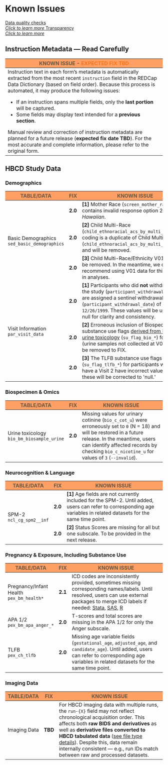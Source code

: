 
# Known Issues

<div class="pill-center">
  <a href="../../#data-quality-checks" target="_blank" class="pill-link-wrapper">
    <span class="pill-link">
      <span class="tooltip">
        <i class="fa-solid fa-clipboard-check" style="color: #6300d3;"></i>
        <span class="tooltiptext">Data quality checks<br><i>Click to learn more</i></span>
      </span>
    </span>
  </a>
  <a href="../../#transparency" target="_blank" class="pill-link-wrapper">
    <span class="pill-link">
      <span class="tooltip">
        <i class="fa-solid fa-eye" style="color: #6300d3;"></i>
        <span class="tooltiptext">Transparency<br><i>Click to learn more</i></span>
      </span>
    </span>
  </a>
</div>

## Instruction Metadata — Read Carefully

<table class="compact-table-no-vertical-lines">
<thead style="background-color: #ff8a42cc; color: #695541ff;">
  <tr>
    <th>KNOWN ISSUE - <span style="color: #f97316;">EXPECTED FIX TBD</span></th>
  </tr>
</thead>
<tbody>
<tr>
<td style="word-wrap: break-word; white-space: normal;">
  Instruction text in each form’s metadata is automatically extracted from the most recent <code>instruction</code> field in the REDCap Data Dictionary (based on field order). Because this process is automated, it may produce the following issues:
  <ul>
    <li>If an instruction spans multiple fields, only the <b>last portion</b> will be captured.</li>
    <li>Some fields may display text intended for a <b>previous section</b>.</li>
  </ul>
  Manual review and correction of instruction metadata are planned for a future release (<b>expected fix date TBD</b>). For the most accurate and complete information, please refer to the original form.</td>
</tr>
</tbody>
</table>

## HBCD Study Data

### <a href="../../instruments/#demo" target="_blank"><i class="fas fa-id-card"></i></a> Demographics
<table class="compact-table-no-vertical-lines">
<thead style="background-color: #ff8a42cc; color: #695541ff;">
  <tr>
    <th style="width: 20%;">TABLE/DATA</th>
    <th style="width: 1%; text-align: center;">FIX</th>
    <th>KNOWN ISSUE</th>
  </tr>
</thead>
<tbody>
<tr>
  <td rowspan="3">Basic Demographics<br><code>sed_basic_demographics</code></td>
  <td><b>2.0</b></td> 
  <td><b>[1]</b> Mother Race (<code>screen_mother_race</code>) contains invalid response option 2 = <i>Hawaiian</i>.</td>
</tr>
<tr>
    <td><b>2.0</b></td> 
  <td style="word-wrap: break-word; white-space: normal;">
  <b>[2]</b> Child Multi-Race (<code>child_ethnoracial_acs_by_multi_race</code>) coding is a duplicate of Child Multi-Ethnicity (<code>child_ethnoracial_acs_by_multi_ethnicity</code>) and will be removed.
  </td>
</tr>
<tr>
<td><b>2.0</b></td> 
<td style="word-wrap: break-word; white-space: normal;">
<b>[3]</b> Child Multi-Race/Ethnicity V01 data will be removed. In the meantime, we do not recommend using V01 data for this variable in analyses.
</td>
</tr>
<tr>
<td rowspan="3">Visit Information<br><code>par_visit_data</code></td>
<td><b>2.0</b></td> 
<td style="word-wrap: break-word; white-space: normal;">
  <b>[1]</b> Participants who did <b>not</b> withdraw from the study (<code>participant_withdrawal</code> = “no”) are assigned a sentinel withdrawal date (<code>participant_withdrawal_date</code>) of <code>12/26/1999</code>. These values will be updated to null for clarity and consistency.
</td>
</tr>
<tr>
<td><b>2.0</b></td> 
<td style="word-wrap: break-word; white-space: normal;">
<b>[2]</b> Erroneous inclusion of Biospec substance use flags <a href="../../instruments/demo/visitinfo/#substance-use-flags">derived from USDTL urine toxicology</a> (<code>su_flag_bio_*</code>) for V02 (urine samples not collected at V02) - will be removed to FIX.
</td>
</tr>
<tr>
<td><b>2.0</b></td> 
<td style="word-wrap: break-word; white-space: normal;">
<b>[3]</b> The TLFB substance use flags (<code>su_flag_tlfb_*</code>) for participants who do not have a Visit 2 have incorrect values of 'no:' these will be corrected to 'null.'
</td>
</tr>
</tr>
</tbody>
</table>

### <a href="../../instruments/#biospec" target="_blank"><i class="fa fa-vial"></i></a> Biospecimen & Omics

<table class="compact-table-no-vertical-lines">
<thead style="background-color: #ff8a42cc; color: #695541ff;">
  <tr>
    <th style="width: 20%;">TABLE/DATA</th>
    <th style="width: 1%; text-align: center;">FIX</th>
    <th>KNOWN ISSUE</th>
  </tr>
</thead>
<tbody>
<tr>
<td>Urine toxicology<br><code>bio_bm_biosample_urine</code></td>
  <td><b>2.0</b></td> 
  <td style="word-wrap: break-word; white-space: normal;">
  Missing values for urinary cotinine (<code>bio_c_cot_u</code>) were erroneously set to <code>0</code> (N = 18) and will be restored in a future release. In the meantime, users can identify affected records by checking <code>bio_c_nicotine_u</code> for values of <code>3</code> (<code>--invalid</code>).
</td>
</tr>
</tbody>
</table>

### <a href="../../instruments/#neurocog" target="_blank"><i class="fa-solid fa-puzzle-piece"></i></a> Neurocognition & Language
<table class="compact-table-no-vertical-lines">
<thead style="background-color: #ff8a42cc; color: #695541ff;">
  <tr>
    <th style="width: 20%;">TABLE/DATA</th>
    <th style="width: 1%; text-align: center;">FIX</th>
    <th>KNOWN ISSUE</th>
  </tr>
</thead>
<tbody>
<tr>
  <td rowspan="2">SPM-2<br><code>ncl_cg_spm2__inf</code></td>
  <td><b>2.0</b></td> 
  <td style="word-wrap: break-word; white-space: normal;">
  <b>[1]</b> Age fields are not currently included for the SPM-2. Until added, users can refer to corresponding age variables in related datasets for the same time point.
</td>
</tr>
<tr>
  <td><b>2.0</b></td> 
  <td style="word-wrap: break-word; white-space: normal;">
  <b>[2]</b> Status Scores are missing for all but one subscale. To be provided in the next release.
</td>
</tr>
</tbody>
</table>

### <a href="../../instruments/#pex" target="_blank"><i class="fa-solid fa-baby"></i></a> Pregnancy & Exposure, Including Substance Use
<table class="compact-table-no-vertical-lines">
<thead style="background-color: #ff8a42cc; color: #695541ff;">
  <tr>
    <th style="width: 20%;">TABLE/DATA</th>
    <th style="width: 1%; text-align: center;">FIX</th>
    <th>KNOWN ISSUE</th>
  </tr>
</thead>
<tbody>
<tr>
  <td>Pregnancy/Infant Health<br><code>pex_bm_health*</code></td>
  <td><b>2.1</b></td> 
  <td style="word-wrap: break-word; white-space: normal;">
  ICD codes are inconsistently provided, sometimes missing corresponding names/labels. Until resolved, users can use external packages to merge ICD labels if needed: <a href="https://www.stata.com/features/overview/icd/">Stata</a>, <a href="https://hcup-us.ahrq.gov/toolssoftware/ccsr/dxccsr.jsp">SAS</a>, <a href="https://www.rdocumentation.org/packages/icd/versions/3.3">R</a>
</td>
</tr>
<tr>
  <td>APA 1/2<br><code>pex_bm_apa_anger_*</code></td>
  <td><b>2.0</b></td> 
  <td style="word-wrap: break-word; white-space: normal;">
  T-scores and total scores are missing in the APA 1/2 for only the Anger subscale.
</td>
</tr>
<tr>
  <td>TLFB<br><code>pex_ch_tlfb</code></td>
  <td><b>2.0</b></td> 
  <td style="word-wrap: break-word; white-space: normal;">
  Missing age variable fields (<code>gestational_age</code>, <code>adjusted_age</code>, and <code>candidate_age</code>). Until added, users can refer to corresponding age variables in related datasets for the same time point.
</td>
</tr>
</tbody>
</table>

### <a href="../../instruments/#mri" target="_blank"><i class="fa fa-brain"></i></a> Imaging Data
<table class="compact-table-no-vertical-lines">
<thead style="background-color: #ff8a42cc; color: #695541ff;">
  <tr>
    <th style="width: 20%;">TABLE/DATA</th>
    <th style="width: 1%; text-align: center;">FIX</th>
    <th>KNOWN ISSUE</th>
  </tr>
</thead>
<tbody>
<tr>
  <td>Imaging Data</td>
  <td><b>TBD</b></td> 
  <td style="word-wrap: break-word; white-space: normal;">
  For HBCD imaging data with multiple runs, the <code>run-{X}</code> field may not reflect chronological acquisition order.  
This affects both <b>raw BIDS and derivatives</b> as well as <b>derivative files converted to HBCD tabulated data</b> (<a href="../../datacuration/overview" target="_blank">see file type details</a>). Despite this, data remain internally consistent — e.g., run IDs match between raw and processed datasets.
</td>
</tr>
</tbody>
</table>


<br>






